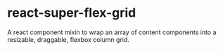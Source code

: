 # react-super-flex-grid
A react component mixin to wrap an array of content components into a resizable, draggable, flexbox column grid.

